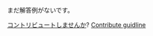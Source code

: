 
まだ解答例がないです。

[コントリビュートしませんか](https://github.com/BFEdev/BFE.dev-solutions/blob/main/quiz/1-promise-order_ja.md)?  [Contribute guidline](https://github.com/BFEdev/BFE.dev-solutions#how-to-contribute)
